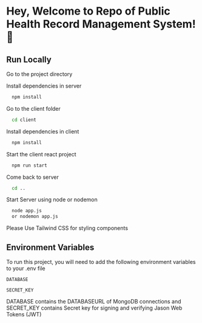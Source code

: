 # Hey, Welcome to Repo of Public Health Record Management System! 👋

## Run Locally

Go to the project directory

Install dependencies in server

```bash
  npm install
```

Go to the client folder

```bash
  cd client
```

Install dependencies in client

```bash
  npm install
```

Start the client react project

```bash
  npm run start
```

Come back to server

```bash
  cd ..
```

Start Server using node or nodemon

```bash
  node app.js
  or nodemon app.js
```

Please Use Tailwind CSS for styling components

## Environment Variables

To run this project, you will need to add the following environment variables to your .env file

`DATABASE`

`SECRET_KEY`

DATABASE contains the DATABASEURL of MongoDB connections and SECRET_KEY contains Secret key for signing and verifying Jason Web Tokens (JWT)
